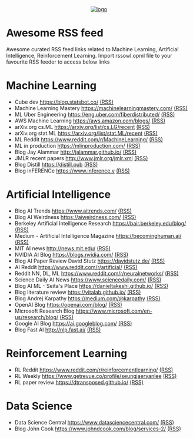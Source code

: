 <div style="width:100%;text-align:center;">
<a href="https://github.com/vishalshar/awesome_ML_AI_RSS_feed"><img src="https://github.com/vishalshar/awesome_ML_AI_RSS_feed/blob/master/logo.jpg" title="logo" alt="logo"></a>
</div>

# Awesome RSS feed
Awesome curated RSS feed links related to Machine Learning, Artificial Intelligence, Reinforcement Learning. Import rssowl.opml file to your favourite RSS feeder to access below links

# Machine Learning
* Cube dev https://blog.statsbot.co/ [(RSS)](https://blog.statsbot.co/feed)
* Machine Learning Mastery https://machinelearningmastery.com/ [(RSS)](http://machinelearningmastery.com/blog/feed)
* ML Uber Engineering https://eng.uber.com/fiberdistributed/ [(RSS)](https://eng.uber.com/tag/machine-learning/feed)
* AWS Machine Learning https://aws.amazon.com/blogs/ [(RSS)](https://aws.amazon.com/blogs/machine-learning/feed)
* arXiv.org cs.ML https://arxiv.org/list/cs.LG/recent [(RSS)](http://arxiv.org/rss/cs.LG)
* arXiv.org stat.ML https://arxiv.org/list/stat.ML/recent [(RSS)](http://arxiv.org/rss/stat.ML)
* ML Reddit https://www.reddit.com/r/MachineLearning/ [(RSS)](https://www.reddit.com/r/MachineLearning/.rss)
* ML in production https://mlinproduction.com/ [(RSS)](https://mlinproduction.com/feed)
* Blog Jay Alammar http://jalammar.github.io/ [(RSS)](https://jalammar.github.io/feed.xml)
* JMLR recent papers http://www.jmlr.org/jmlr.xml [(RSS)](http://proceedings.mlr.press//feed.xml)
* Blog Distill https://distill.pub [(RSS)](https://distill.pub/rss.xml)
* Blog inFERENCe https://www.inference.v [(RSS)](https://www.inference.vc/rss)

# Artificial Intelligence
* Blog AI Trends https://www.aitrends.com/ [(RSS)](https://www.aitrends.com/feed)
* Blog AI Weirdness https://aiweirdness.com/ [(RSS)](https://aiweirdness.com/rss)
* Berkeley Artificial Intelligence Research https://bair.berkeley.edu/blog/ [(RSS)](https://bair.berkeley.edu/blog/feed.xml)
* Medium - Artificial Intelligence Magazine https://becominghuman.ai/ [(RSS)](https://becominghuman.ai/feed)
* MIT AI news http://news.mit.edu/ [(RSS)](http://news.mit.edu/rss/topic/artificial-intelligence2)
* NVIDIA AI Blog https://blogs.nvidia.com/ [(RSS)](http://feeds.feedburner.com/nvidiablog)
* Blog AI Paper Review David Stutz https://davidstutz.de/ [(RSS)](http://davidstutz.de/feed)
* AI Reddit https://www.reddit.com/r/artificial/ [(RSS)](https://www.reddit.com/r/artificial/.rss)
* Reddit NN, DL, ML https://www.reddit.com/r/neuralnetworks/ [(RSS)](https://www.reddit.com/r/neuralnetworks/.rss?format=xml)
* Science Daily AI News https://www.sciencedaily.com/ [(RSS)](https://www.sciencedaily.com/rss/computers_math/artificial_intelligence.xml)
* Blog AI ML - Seita's Place https://danieltakeshi.github.io/ [(RSS)](https://danieltakeshi.github.io/feed.xml)
* Blog literature review https://vitalab.github.io/ [(RSS)](https://vitalab.github.io/feed.xml)
* Blog Andrej Karpathy https://medium.com/@karpathy [(RSS)](https://medium.com/feed/@karpathy)
* OpenAI Blog https://openai.com/blog/ [(RSS)](https://openai.com/blog/rss)
* Microsoft Research Blog https://www.microsoft.com/en-us/research/blog/ [(RSS)](https://www.microsoft.com/en-us/research/feed)
* Google AI Blog https://ai.googleblog.com/ [(RSS)](http://feeds.feedburner.com/blogspot/gJZg)
* Blog Fast AI http://nlp.fast.ai/ [(RSS)](https://www.fast.ai/atom.xml)

# Reinforcement Learning
* RL Reddit https://www.reddit.com/r/reinforcementlearning/ [(RSS)](https://www.reddit.com/r/reinforcementlearning/.rss?format=xml)
* RL Weekly https://www.getrevue.co/profile/seungjaeryanlee [(RSS)](https://www.getrevue.co/profile/seungjaeryanlee?format=rss)
* RL paper review https://dtransposed.github.io/ [(RSS)](https://dtransposed.github.io/feed.xml)

# Data Science
* Data Science Central https://www.datasciencecentral.com/ [(RSS)](http://feeds.feedburner.com/FeaturedBlogPosts-DataScienceCentral?format=xml)
* Blog John Cook https://www.johndcook.com/blog/services-2/ [(RSS)](https://www.johndcook.com/blog/feed)


